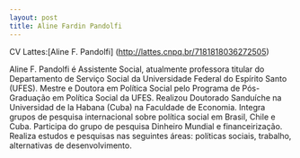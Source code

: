 ```yaml
---
layout: post 
title: Aline Fardin Pandolfi
---
```


CV Lattes:[Aline F. Pandolfi] (http://lattes.cnpq.br/7181818036272505)

Aline F. Pandolfi é Assistente Social, atualmente professora titular do Departamento de Serviço Social da Universidade Federal do Espírito Santo (UFES). 
Mestre e Doutora em Política Social pelo Programa de Pós-Graduação em Política Social da UFES. Realizou Doutorado Sanduíche na Universidad de la Habana (Cuba) na Faculdade de Economia. 
Integra grupos de pesquisa internacional sobre política social em Brasil, Chile e Cuba. Participa do grupo de pesquisa Dinheiro Mundial e financeirização. Realiza estudos e pesquisas nas seguintes áreas: políticas sociais, trabalho, alternativas de desenvolvimento.


